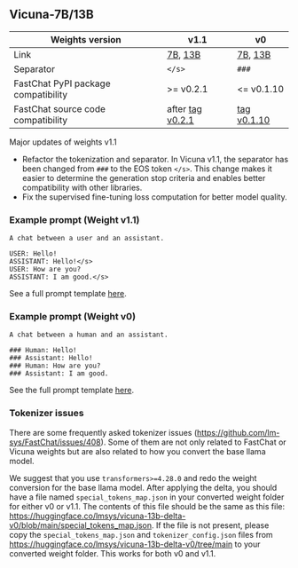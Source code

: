 ## Vicuna-7B/13B

| Weights version | v1.1 | v0 |
| ---- | ---- | ---- |
| Link      | [7B](https://huggingface.co/lmsys/vicuna-7b-delta-v1.1), [13B](https://huggingface.co/lmsys/vicuna-13b-delta-v1.1) | [7B](https://huggingface.co/lmsys/vicuna-7b-delta-v0), [13B](https://huggingface.co/lmsys/vicuna-13b-delta-v0) |
| Separator | `</s>` | `###` |
| FastChat PyPI package compatibility   | >= v0.2.1 |<= v0.1.10 |
| FastChat source code compatibility | after [tag v0.2.1](https://github.com/lm-sys/FastChat/tree/v0.2.1) | [tag v0.1.10](https://github.com/lm-sys/FastChat/tree/v0.1.10) |

Major updates of weights v1.1
- Refactor the tokenization and separator. In Vicuna v1.1, the separator has been changed from `###` to the EOS token `</s>`. This change makes it easier to determine the generation stop criteria and enables better compatibility with other libraries.
- Fix the supervised fine-tuning loss computation for better model quality.

### Example prompt (Weight v1.1)
```
A chat between a user and an assistant.

USER: Hello!
ASSISTANT: Hello!</s>
USER: How are you?
ASSISTANT: I am good.</s>
```

See a full prompt template [here](https://github.com/lm-sys/FastChat/blob/00d9e6675bdff60be6603ffff9313b1d797d2e3e/fastchat/conversation.py#L115-L124).

### Example prompt (Weight v0)
```
A chat between a human and an assistant.

### Human: Hello!
### Assistant: Hello!
### Human: How are you?
### Assistant: I am good.
```

See the full prompt template [here](https://github.com/lm-sys/FastChat/blob/00d9e6675bdff60be6603ffff9313b1d797d2e3e/fastchat/conversation.py#L83-L112).

### Tokenizer issues
There are some frequently asked tokenizer issues (https://github.com/lm-sys/FastChat/issues/408).
Some of them are not only related to FastChat or Vicuna weights but are also related to how you convert the base llama model.

We suggest that you use `transformers>=4.28.0` and redo the weight conversion for the base llama model.
After applying the delta, you should have a file named `special_tokens_map.json` in your converted weight folder for either v0 or v1.1.
The contents of this file should be the same as this file: https://huggingface.co/lmsys/vicuna-13b-delta-v0/blob/main/special_tokens_map.json.
If the file is not present, please copy the `special_tokens_map.json` and `tokenizer_config.json` files from https://huggingface.co/lmsys/vicuna-13b-delta-v0/tree/main to your converted weight folder. This works for both v0 and v1.1.
